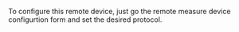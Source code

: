 To configure this remote device, just go the remote measure device configurtion form
and set the desired protocol.
